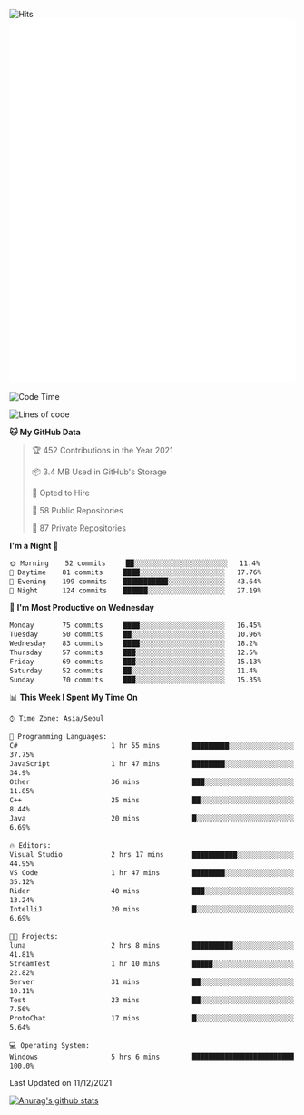 ![Hits](https://hits.seeyoufarm.com/api/count/incr/badge.svg?url=https%3A%2F%2Fgithub.com%2Fkokose1234&count_bg=%2379C83D&title_bg=%23555555&icon=apple.svg&icon_color=%23E7E7E7&title=hits&edge_flat=false)
<br/>
![Metrics](https://github.com/kokose1234/kokose1234/blob/main/github-metrics.svg)

<!--START_SECTION:waka-->
![Code Time](http://img.shields.io/badge/Code%20Time-336%20hrs%2054%20mins-blue)

![Lines of code](https://img.shields.io/badge/From%20Hello%20World%20I%27ve%20Written-9%20Million%20lines%20of%20code-blue)

**🐱 My GitHub Data** 

> 🏆 452 Contributions in the Year 2021
 > 
> 📦 3.4 MB Used in GitHub's Storage 
 > 
> 💼 Opted to Hire
 > 
> 📜 58 Public Repositories 
 > 
> 🔑 87 Private Repositories  
 > 
**I'm a Night 🦉** 

```text
🌞 Morning    52 commits     ██░░░░░░░░░░░░░░░░░░░░░░░   11.4% 
🌆 Daytime    81 commits     ████░░░░░░░░░░░░░░░░░░░░░   17.76% 
🌃 Evening    199 commits    ███████████░░░░░░░░░░░░░░   43.64% 
🌙 Night      124 commits    ██████░░░░░░░░░░░░░░░░░░░   27.19%

```
📅 **I'm Most Productive on Wednesday** 

```text
Monday       75 commits     ████░░░░░░░░░░░░░░░░░░░░░   16.45% 
Tuesday      50 commits     ██░░░░░░░░░░░░░░░░░░░░░░░   10.96% 
Wednesday    83 commits     ████░░░░░░░░░░░░░░░░░░░░░   18.2% 
Thursday     57 commits     ███░░░░░░░░░░░░░░░░░░░░░░   12.5% 
Friday       69 commits     ███░░░░░░░░░░░░░░░░░░░░░░   15.13% 
Saturday     52 commits     ██░░░░░░░░░░░░░░░░░░░░░░░   11.4% 
Sunday       70 commits     ███░░░░░░░░░░░░░░░░░░░░░░   15.35%

```


📊 **This Week I Spent My Time On** 

```text
⌚︎ Time Zone: Asia/Seoul

💬 Programming Languages: 
C#                       1 hr 55 mins        █████████░░░░░░░░░░░░░░░░   37.75% 
JavaScript               1 hr 47 mins        ████████░░░░░░░░░░░░░░░░░   34.9% 
Other                    36 mins             ███░░░░░░░░░░░░░░░░░░░░░░   11.85% 
C++                      25 mins             ██░░░░░░░░░░░░░░░░░░░░░░░   8.44% 
Java                     20 mins             █░░░░░░░░░░░░░░░░░░░░░░░░   6.69%

🔥 Editors: 
Visual Studio            2 hrs 17 mins       ███████████░░░░░░░░░░░░░░   44.95% 
VS Code                  1 hr 47 mins        ████████░░░░░░░░░░░░░░░░░   35.12% 
Rider                    40 mins             ███░░░░░░░░░░░░░░░░░░░░░░   13.24% 
IntelliJ                 20 mins             █░░░░░░░░░░░░░░░░░░░░░░░░   6.69%

🐱‍💻 Projects: 
luna                     2 hrs 8 mins        ██████████░░░░░░░░░░░░░░░   41.81% 
StreamTest               1 hr 10 mins        █████░░░░░░░░░░░░░░░░░░░░   22.82% 
Server                   31 mins             ██░░░░░░░░░░░░░░░░░░░░░░░   10.11% 
Test                     23 mins             ██░░░░░░░░░░░░░░░░░░░░░░░   7.56% 
ProtoChat                17 mins             █░░░░░░░░░░░░░░░░░░░░░░░░   5.64%

💻 Operating System: 
Windows                  5 hrs 6 mins        █████████████████████████   100.0%

```


 Last Updated on 11/12/2021
<!--END_SECTION:waka-->

[![Anurag's github stats](https://github-readme-stats.vercel.app/api?username=kokose1234&theme=dracula)](https://github.com/anuraghazra/github-readme-stats)



	
